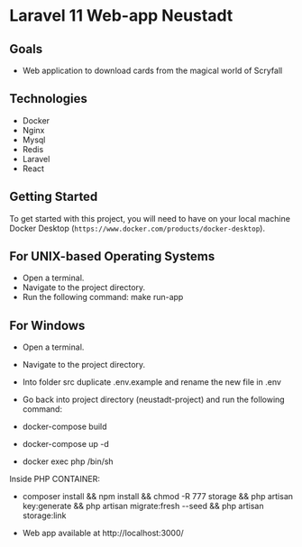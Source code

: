 
# Laravel 11 Web-app Neustadt

## Goals

* Web application to download cards from the magical world of Scryfall

## Technologies

* Docker
* Nginx
* Mysql
* Redis
* Laravel
* React
 
## Getting Started

To get started with this project, you will need to have on your local machine Docker Desktop (`https://www.docker.com/products/docker-desktop`).

## For UNIX-based Operating Systems
- Open a terminal.
- Navigate to the project directory.
- Run the following command: make run-app


## For Windows
- Open a terminal.
- Navigate to the project directory.
- Into folder src duplicate .env.example and rename the new file in .env

- Go back into project directory (neustadt-project) and run the following command:
- docker-compose build
- docker-compose up -d
- docker exec php /bin/sh 

Inside PHP CONTAINER:
- composer install && npm install && chmod -R 777 storage && php artisan key:generate && php artisan migrate:fresh --seed &&  php artisan storage:link


* Web app available at http://localhost:3000/ 